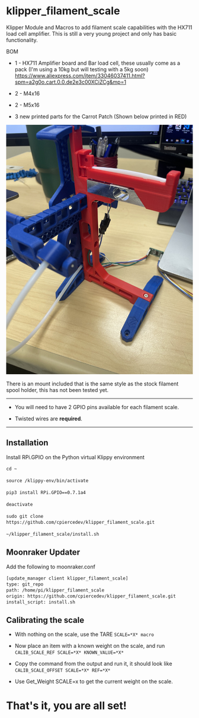 # klipper_filament_scale
Klipper Module and Macros to add filament scale capabilities with the HX711 load cell amplifier. This is still a very young project and only has basic functionality.

BOM
- 1 - HX711 Amplifier board and Bar load cell, these usually come as a pack (I'm using a 10kg but will testing with a 5kg soon) https://www.aliexpress.com/item/33046037411.html?spm=a2g0o.cart.0.0.de2e3c00XCiZCg&mp=1

- 2 - M4x16

- 2 - M5x16

- 3 new printed parts for the Carrot Patch (Shown below printed in RED)

![ERCP with Load Cell](./Pictures/IMG_4161.jpeg?raw=true)

There is an mount included that is the same style as the stock filament spool holder, this has not been tested yet.

---

- You will need to have 2 GPIO pins available for each filament scale.

- Twisted wires are **required**.

--- 

## Installation
Install RPi.GPIO on the Python virtual Klippy environment

```
cd ~

source /klippy-env/bin/activate

pip3 install RPi.GPIO==0.7.1a4

deactivate

sudo git clone https://github.com/cpiercedev/klipper_filament_scale.git

~/klipper_filament_scale/install.sh

```
## Moonraker Updater
Add the following to moonraker.conf
```
[update_manager client klipper_filament_scale]
type: git_repo
path: /home/pi/klipper_filament_scale
origin: https://github.com/cpiercedev/klipper_filament_scale.git
install_script: install.sh
```

## Calibrating the scale

- With nothing on the scale, use the TARE `SCALE=*X* macro`
- Now place an item with a known weight on the scale, and run `CALIB_SCALE_REF SCALE=*X* KNOWN_VALUE=*X*`
- Copy the command from the output and run it, it should look like `CALIB_SCALE_OFFSET SCALE=*X* REF=*X*`

- Use Get_Weight SCALE=x to get the current weight on the scale.
# That's it, you are all set!


